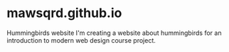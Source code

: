 # mawsqrd.github.io
Hummingbirds website
I'm creating a website about hummingbirds for an introduction to modern web design course project.

